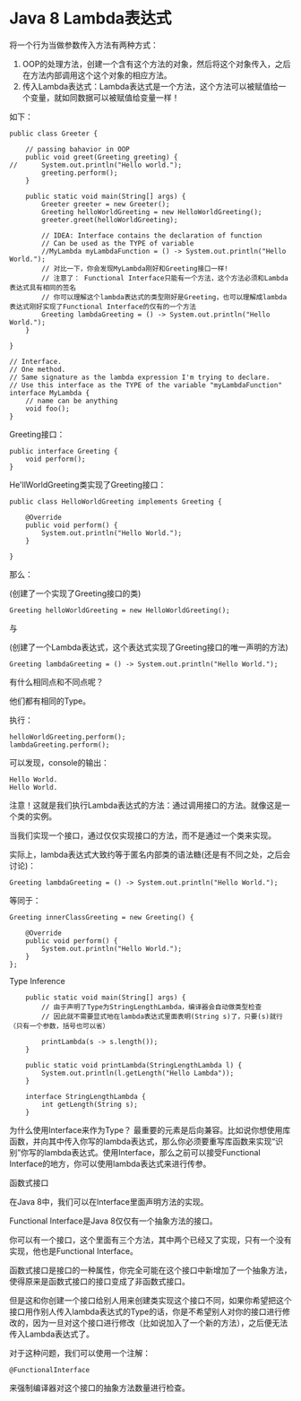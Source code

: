 # Java 8 Lambda表达式

将一个行为当做参数传入方法有两种方式：

1. OOP的处理方法，创建一个含有这个方法的对象，然后将这个对象传入，之后在方法内部调用这个这个对象的相应方法。
2. 传入Lambda表达式：Lambda表达式是一个方法，这个方法可以被赋值给一个变量，就如同数据可以被赋值给变量一样！

如下：

```
public class Greeter {

	// passing bahavior in OOP
	public void greet(Greeting greeting) {
//		System.out.println("Hello world.");
		greeting.perform();
	}
	
	public static void main(String[] args) {
		Greeter greeter = new Greeter();
		Greeting helloWorldGreeting = new HelloWorldGreeting();
		greeter.greet(helloWorldGreeting);
		
		// IDEA: Interface contains the declaration of function
		// Can be used as the TYPE of variable
		//MyLambda myLambdaFunction = () -> System.out.println("Hello World.");
		// 对比一下，你会发现MyLambda刚好和Greeting接口一样!
		// 注意了： Functional Interface只能有一个方法，这个方法必须和Lambda表达式具有相同的签名
		// 你可以理解这个lambda表达式的类型刚好是Greeting，也可以理解成lambda表达式刚好实现了Functional Interface的仅有的一个方法
		Greeting lambdaGreeting = () -> System.out.println("Hello World.");
	}

}

// Interface.
// One method.
// Same signature as the lambda expression I'm trying to declare.
// Use this interface as the TYPE of the variable "myLambdaFunction"
interface MyLambda {
	// name can be anything
	void foo();
}
```

Greeting接口：

```
public interface Greeting {
	void perform();
}
```

He'llWorldGreeting类实现了Greeting接口：

```
public class HelloWorldGreeting implements Greeting {

	@Override
	public void perform() {
		System.out.println("Hello World.");
	}

}
```

那么：

(创建了一个实现了Greeting接口的类)

```
Greeting helloWorldGreeting = new HelloWorldGreeting();
```

与

(创建了一个Lambda表达式，这个表达式实现了Greeting接口的唯一声明的方法)

```
Greeting lambdaGreeting = () -> System.out.println("Hello World.");
```

有什么相同点和不同点呢？

他们都有相同的Type。

执行：

```
helloWorldGreeting.perform();
lambdaGreeting.perform();
```

可以发现，console的输出：

```
Hello World.
Hello World.
```

注意！这就是我们执行Lambda表达式的方法：通过调用接口的方法。就像这是一个类的实例。

当我们实现一个接口，通过仅仅实现接口的方法，而不是通过一个类来实现。

实际上，lambda表达式大致约等于匿名内部类的语法糖(还是有不同之处，之后会讨论)：

```
Greeting lambdaGreeting = () -> System.out.println("Hello World.");
```

等同于：

```
Greeting innerClassGreeting = new Greeting() {

	@Override
	public void perform() {
		System.out.println("Hello World.");
	}
};
```

Type Inference

    	public static void main(String[] args) {
    		// 由于声明了Type为StringLengthLambda，编译器会自动做类型检查
    		// 因此就不需要显式地在lambda表达式里面表明(String s)了，只要(s)就行（只有一个参数，括号也可以省）
    
    		printLambda(s -> s.length());
    	}
    	
    	public static void printLambda(StringLengthLambda l) {
    		System.out.println(l.getLength("Hello Lambda"));
    	}
    	
    	interface StringLengthLambda {
    		int getLength(String s);
    	}

为什么使用Interface来作为Type？ 最重要的元素是后向兼容。比如说你想使用库函数，并向其中传入你写的lambda表达式，那么你必须要重写库函数来实现“识别”你写的lambda表达式。使用Interface，那么之前可以接受Functional Interface的地方，你可以使用lambda表达式来进行传参。

函数式接口

在Java 8中，我们可以在Interface里面声明方法的实现。

Functional Interface是Java 8仅仅有一个抽象方法的接口。

你可以有一个接口，这个里面有三个方法，其中两个已经又了实现，只有一个没有实现，他也是Functional Interface。

函数式接口是接口的一种属性，你完全可能在这个接口中新增加了一个抽象方法，使得原来是函数式接口的接口变成了非函数式接口。

但是这和你创建一个接口给别人用来创建类实现这个接口不同，如果你希望把这个接口用作别人传入lambda表达式的Type的话，你是不希望别人对你的接口进行修改的，因为一旦对这个接口进行修改（比如说加入了一个新的方法），之后便无法传入Lambda表达式了。

对于这种问题，我们可以使用一个注解：

    @FunctionalInterface

来强制编译器对这个接口的抽象方法数量进行检查。
